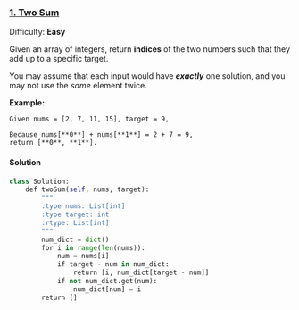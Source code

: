 ### [1\. Two Sum](https://leetcode.com/problems/two-sum/description/)

Difficulty: **Easy**



Given an array of integers, return **indices** of the two numbers such that they add up to a specific target.

You may assume that each input would have **_exactly_** one solution, and you may not use the _same_ element twice.

**Example:**  

```
Given nums = [2, 7, 11, 15], target = 9,

Because nums[**0**] + nums[**1**] = 2 + 7 = 9,
return [**0**, **1**].
```



#### Solution
```python
class Solution:
    def twoSum(self, nums, target):
        """
        :type nums: List[int]
        :type target: int
        :rtype: List[int]
        """
        num_dict = dict()
        for i in range(len(nums)):
            num = nums[i]
            if target - num in num_dict:
                return [i, num_dict[target - num]]
            if not num_dict.get(num):
                num_dict[num] = i
        return []
```